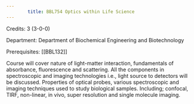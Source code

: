```yaml
---
        title: BBL754 Optics within Life Science
---
```

Credits: 3 (3-0-0)

Department: Department of Biochemical Engineering and Biotechnology

Prerequisites: [[BBL132]]

Course will cover nature of light-matter interaction, fundamentals of absorbance, fluorescence and scattering. All the components in spectroscopic and imaging technologies i.e., light source to detectors will be discussed. Properties of optical probes, various spectroscopic and imaging techniques used to study biological samples. Including; confocal, TIRF, non-linear, in vivo, super resolution and single molecule imaging.